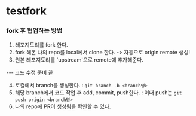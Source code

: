 # testfork

### fork 후 협업하는 방법

1. 레포지토리를 fork 한다.
2. fork 해온 나의 repo를 local에서 clone 한다. -> 자동으로 origin remote 생성!
3. 원본 레포지토리를 'upstream'으로 remote에 추가해준다.

--- 코드 수정 준비 끝

4. 로컬에서 branch를 생성한다.
   : `git branch -b <branch명>`
5. 해당 branch에서 코드 작업 후 add, commit, push한다.
   : 이때 push는 `git push origin <branch명>`
6. 나의 repo에 PR이 생성됨을 확인할 수 있다.
